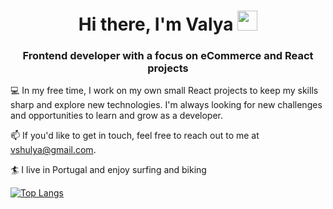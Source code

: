<h1 align="center">Hi there, I'm Valya 
<img src="https://github.com/blackcater/blackcater/raw/main/images/Hi.gif" height="32" width="auto" style="max-width: 150px;"/></h1>
<h3 align="center">Frontend developer with a focus on eCommerce and React projects</h3>

💻 In my free time, I work on my own small React projects to keep my skills sharp and explore new technologies. I'm always looking for new challenges and opportunities to learn and grow as a developer.

📫 If you'd like to get in touch, feel free to reach out to me at vshulya@gmail.com.

:surfer: I live in Portugal and enjoy surfing and biking

[![Top Langs](https://github-readme-stats.vercel.app/api/top-langs/?username=anuraghazra&layout=compact)](https://github.com/vshulya/github-readme-stats)


